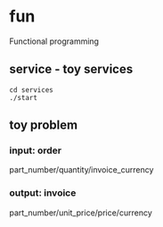 # fun

Functional programming

## service - toy services

```shell
cd services
./start
```

## toy problem

### input: order

part_number/quantity/invoice_currency

### output: invoice

part_number/unit_price/price/currency
